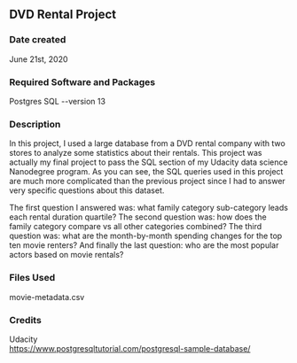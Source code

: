 ## DVD Rental Project

### Date created
June 21st, 2020

### Required Software and Packages
Postgres SQL --version 13

### Description
In this project, I used a large database from a DVD rental company with two stores to analyze some statistics about their rentals. This project was actually my final project to pass the SQL section of my Udacity data science Nanodegree program. As you can see, the SQL queries used in this project are much more complicated than the previous project since I had to answer very specific questions about this dataset.

The first question I answered was: what family category sub-category leads each rental duration quartile? The second question was: how does the family category compare vs all other categories combined? The third question was: what are the month-by-month spending changes for the top ten movie renters? And finally the last question: who are the most popular actors based on movie rentals?

### Files Used
movie-metadata.csv


### Credits
Udacity </br>
https://www.postgresqltutorial.com/postgresql-sample-database/

